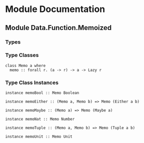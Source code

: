 # Module Documentation

## Module Data.Function.Memoized

### Types


### Type Classes

    class Memo a where
      memo :: forall r. (a -> r) -> a -> Lazy r


### Type Class Instances

    instance memoBool :: Memo Boolean

    instance memoEither :: (Memo a, Memo b) => Memo (Either a b)

    instance memoMaybe :: (Memo a) => Memo (Maybe a)

    instance memoNat :: Memo Number

    instance memoTuple :: (Memo a, Memo b) => Memo (Tuple a b)

    instance memoUnit :: Memo Unit



